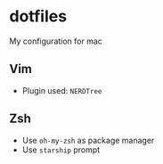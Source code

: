 # dotfiles
My configuration for mac

## Vim
- Plugin used: `NERDTree`

## Zsh
- Use `oh-my-zsh` as package manager
- Use `starship` prompt
